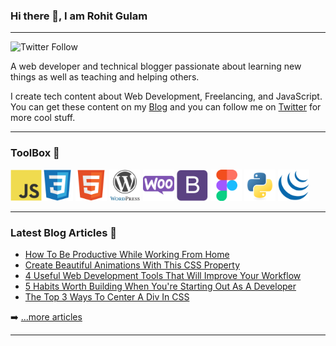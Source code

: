 ### Hi there 👋, I am Rohit Gulam  

---


![Twitter Follow](https://img.shields.io/twitter/follow/RohitGulam?style=social)

A web developer and technical blogger passionate about learning new things as well as teaching and helping others.

I create tech content about Web Development, Freelancing, and JavaScript. You can get these content on my [Blog](https://rohitgulam.hashnode.dev/) and you can follow me on [Twitter](https://twitter.com/RohitGulam) for more cool stuff.

 ---
### ToolBox 🧰 

<img src="https://github.com/devicons/devicon/blob/master/icons/javascript/javascript-original.svg" alt="JavaScript logo" width="50px"><img src ="https://github.com/devicons/devicon/blob/master/icons/css3/css3-original.svg" alt="CSS3 logo" width="50px">
<img src ="https://github.com/devicons/devicon/blob/master/icons/html5/html5-original.svg" alt="HTML5 logo" width="50px">
<img src ="https://github.com/devicons/devicon/blob/master/icons/wordpress/wordpress-original.svg" alt="WordPress logo" width="50px">
<img src ="https://github.com/devicons/devicon/blob/master/icons/woocommerce/woocommerce-original.svg" alt="Woocommerce logo" width="50px">
<img src ="https://github.com/devicons/devicon/blob/master/icons/bootstrap/bootstrap-plain.svg" alt="Bootstrap logo" width="50px">
<img src ="https://github.com/devicons/devicon/blob/master/icons/figma/figma-original.svg" alt="Figma logo" width="50px">
<img src ="https://github.com/devicons/devicon/blob/master/icons/python/python-original.svg" alt="Python logo" width="50px">
<img src ="https://github.com/devicons/devicon/blob/master/icons/jquery/jquery-original.svg" alt="jQuery logo" width="50px">
 
 ---
 



### Latest Blog Articles 📙
<!-- BLOG-POST-LIST:START -->
- [How To Be Productive While Working From Home](https://rohitgulam.hashnode.dev/how-to-be-productive-while-working-from-home)
- [Create Beautiful Animations With This CSS Property](https://rohitgulam.hashnode.dev/create-beautiful-animations-with-css)
- [4 Useful Web Development Tools That Will Improve Your Workflow](https://rohitgulam.hashnode.dev/4-useful-web-development-tools-that-will-improve-your-workflow)
- [5 Habits Worth Building When You're Starting Out As A Developer](https://rohitgulam.hashnode.dev/5-habits-worth-building-when-youre-starting-out-as-a-developer)
- [The Top 3 Ways To Center A Div In CSS](https://rohitgulam.hashnode.dev/the-top-3-ways-to-center-a-div-in-css)
<!-- BLOG-POST-LIST:END -->
➡️ [...more articles](https://rohitgulam.hashnode.dev/)



---

<!--
**rohitgulam/rohitgulam** is a ✨ _special_ ✨ repository because its `README.md` (this file) appears on your GitHub profile.

Here are some ideas to get you started:

- 🔭 I’m currently working on ...
- 🌱 I’m currently learning ...
- 👯 I’m looking to collaborate on ...
- 🤔 I’m looking for help with ...
- 💬 Ask me about ...
- 📫 How to reach me: ...
- 😄 Pronouns: ...
- ⚡ Fun fact: ...
-->
